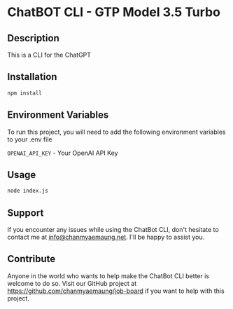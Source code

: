 # ChatBOT CLI - GTP Model 3.5 Turbo

## Description

This is a CLI for the ChatGPT

## Installation

```bash
npm install
```

## Environment Variables

To run this project, you will need to add the following environment variables to your .env file

`OPENAI_API_KEY` - Your OpenAI API Key

## Usage

```bash
node index.js
```

## Support

If you encounter any issues while using the ChatBot CLI, don't hesitate to contact me at info@chanmyaemaung.net. I'll be happy to assist you.

## Contribute

Anyone in the world who wants to help make the ChatBot CLI better is welcome to do so. Visit our GitHub project at https://github.com/chanmyaemaung/job-board if you want to help with this project.
